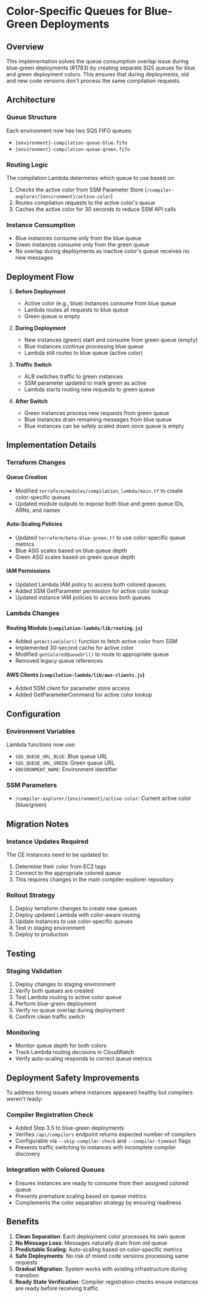 # Color-Specific Queues for Blue-Green Deployments

## Overview
This implementation solves the queue consumption overlap issue during blue-green deployments (#1783) by creating separate SQS queues for blue and green deployment colors. This ensures that during deployments, old and new code versions don't process the same compilation requests.

## Architecture

### Queue Structure
Each environment now has two SQS FIFO queues:
- `{environment}-compilation-queue-blue.fifo`
- `{environment}-compilation-queue-green.fifo`

### Routing Logic
The compilation Lambda determines which queue to use based on:
1. Checks the active color from SSM Parameter Store (`/compiler-explorer/{environment}/active-color`)
2. Routes compilation requests to the active color's queue
3. Caches the active color for 30 seconds to reduce SSM API calls

### Instance Consumption
- Blue instances consume only from the blue queue
- Green instances consume only from the green queue
- No overlap during deployments as inactive color's queue receives no new messages

## Deployment Flow

1. **Before Deployment**
   - Active color (e.g., blue) instances consume from blue queue
   - Lambda routes all requests to blue queue
   - Green queue is empty

2. **During Deployment**
   - New instances (green) start and consume from green queue (empty)
   - Blue instances continue processing blue queue
   - Lambda still routes to blue queue (active color)

3. **Traffic Switch**
   - ALB switches traffic to green instances
   - SSM parameter updated to mark green as active
   - Lambda starts routing new requests to green queue

4. **After Switch**
   - Green instances process new requests from green queue
   - Blue instances drain remaining messages from blue queue
   - Blue instances can be safely scaled down once queue is empty

## Implementation Details

### Terraform Changes

#### Queue Creation
- Modified `terraform/modules/compilation_lambda/main.tf` to create color-specific queues
- Updated module outputs to expose both blue and green queue IDs, ARNs, and names

#### Auto-Scaling Policies
- Updated `terraform/beta-blue-green.tf` to use color-specific queue metrics
- Blue ASG scales based on blue queue depth
- Green ASG scales based on green queue depth

#### IAM Permissions
- Updated Lambda IAM policy to access both colored queues
- Added SSM GetParameter permission for active color lookup
- Updated instance IAM policies to access both queues

### Lambda Changes

#### Routing Module (`compilation-lambda/lib/routing.js`)
- Added `getActiveColor()` function to fetch active color from SSM
- Implemented 30-second cache for active color
- Modified `getColoredQueueUrl()` to route to appropriate queue
- Removed legacy queue references

#### AWS Clients (`compilation-lambda/lib/aws-clients.js`)
- Added SSM client for parameter store access
- Added GetParameterCommand for active color lookup

## Configuration

### Environment Variables
Lambda functions now use:
- `SQS_QUEUE_URL_BLUE`: Blue queue URL
- `SQS_QUEUE_URL_GREEN`: Green queue URL
- `ENVIRONMENT_NAME`: Environment identifier

### SSM Parameters
- `/compiler-explorer/{environment}/active-color`: Current active color (blue/green)

## Migration Notes

### Instance Updates Required
The CE instances need to be updated to:
1. Determine their color from EC2 tags
2. Connect to the appropriate colored queue
3. This requires changes in the main compiler-explorer repository

### Rollout Strategy
1. Deploy terraform changes to create new queues
2. Deploy updated Lambda with color-aware routing
3. Update instances to use color-specific queues
4. Test in staging environment
5. Deploy to production

## Testing

### Staging Validation
1. Deploy changes to staging environment
2. Verify both queues are created
3. Test Lambda routing to active color queue
4. Perform blue-green deployment
5. Verify no queue overlap during deployment
6. Confirm clean traffic switch

### Monitoring
- Monitor queue depth for both colors
- Track Lambda routing decisions in CloudWatch
- Verify auto-scaling responds to correct queue metrics

## Deployment Safety Improvements

To address timing issues where instances appeared healthy but compilers weren't ready:

### Compiler Registration Check
- Added Step 3.5 to blue-green deployments
- Verifies `/api/compilers` endpoint returns expected number of compilers
- Configurable via `--skip-compiler-check` and `--compiler-timeout` flags
- Prevents traffic switching to instances with incomplete compiler discovery

### Integration with Colored Queues
- Ensures instances are ready to consume from their assigned colored queue
- Prevents premature scaling based on queue metrics
- Complements the color separation strategy by ensuring readiness

## Benefits

1. **Clean Separation**: Each deployment color processes its own queue
2. **No Message Loss**: Messages naturally drain from old queue
3. **Predictable Scaling**: Auto-scaling based on color-specific metrics
4. **Safe Deployments**: No risk of mixed code versions processing same requests
5. **Gradual Migration**: System works with existing infrastructure during transition
6. **Ready State Verification**: Compiler registration checks ensure instances are ready before receiving traffic
